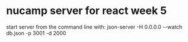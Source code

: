# nucamp server for react week 5

start server from the command line with:
json-server -H 0.0.0.0 --watch db.json -p 3001 -d 2000